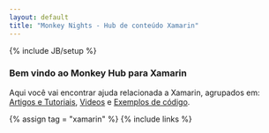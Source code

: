 ```yaml
---
layout: default
title: "Monkey Nights - Hub de conteúdo Xamarin"
---
```

{% include JB/setup %}

### Bem vindo ao Monkey Hub para Xamarin

Aqui você vai encontrar ajuda relacionada a Xamarin, agrupados em: [Artigos e Tutoriais](#artigos-e-tutoriais), [Videos](#videos) e [Exemplos de código](#exemplos-de-cdigo).

{% assign tag = "xamarin" %}
{% include links %}